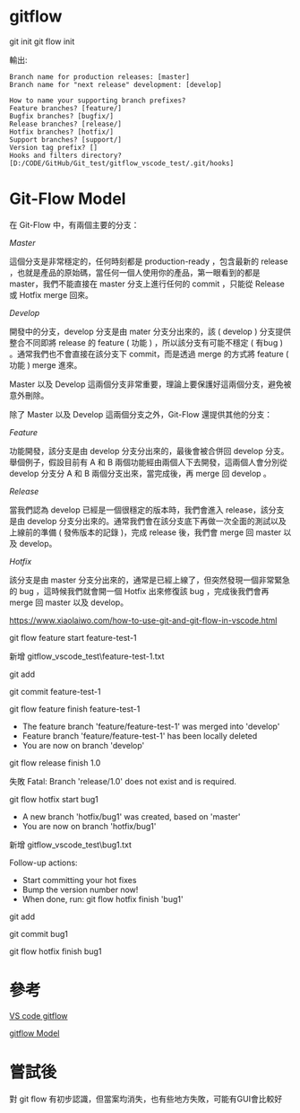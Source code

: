 
# gitflow 

git init
git flow init

輸出:

    Branch name for production releases: [master]
    Branch name for "next release" development: [develop]

    How to name your supporting branch prefixes?
    Feature branches? [feature/]
    Bugfix branches? [bugfix/]
    Release branches? [release/]
    Hotfix branches? [hotfix/]
    Support branches? [support/]
    Version tag prefix? []
    Hooks and filters directory? [D:/CODE/GitHub/Git_test/gitflow_vscode_test/.git/hooks]

# Git-Flow Model
在 Git-Flow 中，有兩個主要的分支：

*Master*

這個分支是非常穩定的，任何時刻都是 production-ready ，包含最新的 release ，也就是產品的原始碼，當任何一個人使用你的產品，第一眼看到的都是 master，我們不能直接在 master 分支上進行任何的 commit ，只能從 Release 或 Hotfix merge 回來。

*Develop*

開發中的分支，develop 分支是由 mater 分支分出來的，該 ( develop ) 分支提供整合不同即將 release 的 feature ( 功能 ) ，所以該分支有可能不穩定 ( 有bug ) 。通常我們也不會直接在該分支下 commit，而是透過 merge 的方式將 feature ( 功能 ) merge 進來。

Master 以及 Develop 這兩個分支非常重要，理論上要保護好這兩個分支，避免被意外刪除。

除了 Master 以及 Develop 這兩個分支之外，Git-Flow 還提供其他的分支：

*Feature*

功能開發，該分支是由 develop 分支分出來的，最後會被合併回 develop 分支。舉個例子，假設目前有 A 和 B 兩個功能經由兩個人下去開發，這兩個人會分別從 develop 分支分 A 和 B 兩個分支出來，當完成後，再 merge 回 develop 。

*Release*

當我們認為 develop 已經是一個很穩定的版本時，我們會進入 release，該分支是由 develop 分支分出來的。通常我們會在該分支底下再做一次全面的測試以及上線前的準備 ( 發佈版本的記錄 )，完成 release 後，我們會 merge 回 master 以及 develop。

*Hotfix*

該分支是由 master 分支分出來的，通常是已經上線了，但突然發現一個非常緊急的 bug ，這時候我們就會開一個 Hotfix 出來修復該 bug ，完成後我們會再 merge 回 master 以及 develop。

https://www.xiaolaiwo.com/how-to-use-git-and-git-flow-in-vscode.html


git flow feature start feature-test-1

新增 gitflow_vscode_test\feature-test-1.txt

git add  

git commit feature-test-1

git flow feature finish feature-test-1

- The feature branch 'feature/feature-test-1' was merged into 'develop'
- Feature branch 'feature/feature-test-1' has been locally deleted
- You are now on branch 'develop'

git flow release finish 1.0

失敗 Fatal: Branch 'release/1.0' does not exist and is required.

git flow hotfix start bug1

- A new branch 'hotfix/bug1' was created, based on 'master'
- You are now on branch 'hotfix/bug1'

新增 gitflow_vscode_test\bug1.txt

Follow-up actions:
- Start committing your hot fixes
- Bump the version number now!
- When done, run:
    git flow hotfix finish 'bug1'

git add

git commit bug1

git flow hotfix finish bug1

# 參考

[VS code gitflow](https://www.xiaolaiwo.com/how-to-use-git-and-git-flow-in-vscode.html)

[gitflow Model](https://github.com/twtrubiks/Git-Tutorials/tree/master/Git-Flow)

# 嘗試後

對 git flow 有初步認識，但當案均消失，也有些地方失敗，可能有GUI會比較好